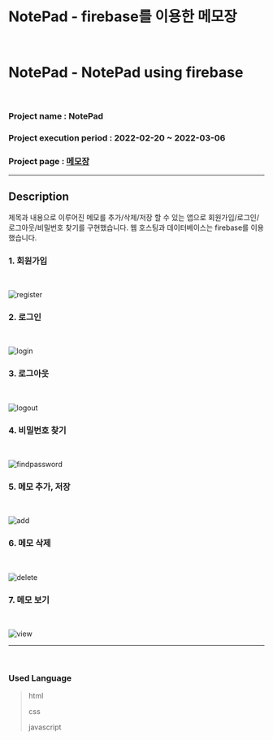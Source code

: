 # NotePad - firebase를 이용한 메모장
<br>

# NotePad - NotePad using firebase
<br>

### Project name : NotePad
### Project execution period : 2022-02-20 ~ 2022-03-06
### Project page : [메모장](https://memo-app-ba46d.web.app)

-----------------------

## Description

제목과 내용으로 이루어진 메모를 추가/삭제/저장 할 수 있는 앱으로 회원가입/로그인/로그아웃/비밀번호 찾기를 구현했습니다.
웹 호스팅과 데이터베이스는 firebase를 이용했습니다.


### 1. 회원가입
<br>

![register](https://user-images.githubusercontent.com/86145134/156929596-97b6e1b6-d8fa-4cb0-b68a-3c9ee8bbc72a.gif)

### 2. 로그인
<br>

![login](https://user-images.githubusercontent.com/86145134/156929613-6a7a17e3-1f05-44db-ac46-3f16009c98d7.gif)

### 3. 로그아웃
<br>

![logout](https://user-images.githubusercontent.com/86145134/156929655-d2efd76e-ca4c-4c04-b9b3-9ea422da77fc.gif)

### 4. 비밀번호 찾기
<br>

![findpassword](https://user-images.githubusercontent.com/86145134/156929680-6580ebc5-f57e-4947-99fb-a483d815f620.gif)

### 5. 메모 추가, 저장
<br>

![add](https://user-images.githubusercontent.com/86145134/156929721-4f109101-4e7f-420d-b400-72a79478653c.gif)

### 6. 메모 삭제
<br>

![delete](https://user-images.githubusercontent.com/86145134/156929755-15f718b9-7c32-452a-b740-5efb1d84724f.gif)

### 7. 메모 보기
<br>

![view](https://user-images.githubusercontent.com/86145134/156929767-52271cd6-c18d-4705-aaac-c8213e057ba1.gif)

-----------------------
<br>

### Used Language

> html
>
> css
>
> javascript